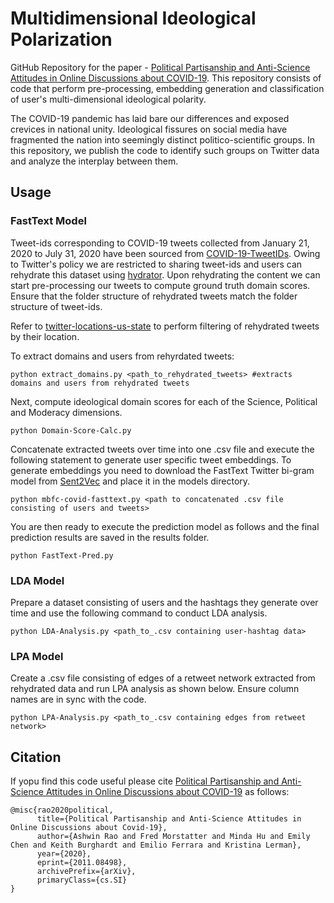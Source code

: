 # Multidimensional Ideological Polarization

GitHub Repository for the paper - [Political Partisanship and Anti-Science Attitudes in Online Discussions about COVID-19](https://arxiv.org/abs/2011.08498). This repository consists of code that perform pre-processing, embedding generation and classification of user's multi-dimensional ideological polarity.

The COVID-19 pandemic has laid bare our differences and exposed crevices in national unity. Ideological fissures on social media have fragmented the nation into seemingly distinct politico-scientific groups. In this repository, we publish the code to identify such groups on Twitter data and analyze the interplay between them. 


## Usage

### FastText Model

Tweet-ids corresponding to COVID-19 tweets collected from January 21, 2020 to July 31, 2020 have been sourced from [COVID-19-TweetIDs](https://github.com/echen102/COVID-19-TweetIDs). Owing to Twitter's policy we are restricted to sharing tweet-ids and users can rehydrate this dataset using [hydrator](https://github.com/DocNow/hydrator). Upon rehydrating the content we can start pre-processing our tweets to compute ground truth domain scores. Ensure that the folder structure of rehydrated tweets match the folder structure of tweet-ids. 

Refer to [twitter-locations-us-state](https://github.com/julie-jiang/twitter-locations-us-state) to perform filtering of rehydrated tweets by their location. 

To extract domains and users from rehyrdated tweets:

```
python extract_domains.py <path_to_rehydrated_tweets> #extracts domains and users from rehydrated tweets
```
Next, compute ideological domain scores for each of the Science, Political and Moderacy dimensions.

```
python Domain-Score-Calc.py
```
Concatenate extracted tweets over time into one .csv file and execute the following statement to generate user specific tweet embeddings. To generate embeddings you need to download the FastText Twitter bi-gram model from [Sent2Vec](https://drive.google.com/file/d/0B6VhzidiLvjSeHI4cmdQdXpTRHc/view) and place it in the models directory. 

```
python mbfc-covid-fasttext.py <path to concatenated .csv file consisting of users and tweets>
```

You are then ready to execute the prediction model as follows and the final prediction results are saved in the results folder.

```
python FastText-Pred.py
```

### LDA Model

Prepare a dataset consisting of users and the hashtags they generate over time and use the following command to conduct LDA analysis.

```
python LDA-Analysis.py <path_to_.csv containing user-hashtag data>
```

### LPA Model

Create a .csv file consisting of edges of a retweet network extracted from rehydrated data and run LPA analysis as shown below. Ensure column names are in sync with the code. 

```
python LPA-Analysis.py <path_to_.csv containing edges from retweet network>
```


## Citation

If yopu find this code useful please cite [Political Partisanship and Anti-Science Attitudes in Online Discussions about COVID-19](https://arxiv.org/abs/2011.08498) as follows:

```
@misc{rao2020political,
      title={Political Partisanship and Anti-Science Attitudes in Online Discussions about Covid-19}, 
      author={Ashwin Rao and Fred Morstatter and Minda Hu and Emily Chen and Keith Burghardt and Emilio Ferrara and Kristina Lerman},
      year={2020},
      eprint={2011.08498},
      archivePrefix={arXiv},
      primaryClass={cs.SI}
}
```
